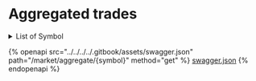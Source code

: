 # Aggregated trades

<details>

<summary>List of Symbol</summary>

* ADAUSDX

</details>



{% openapi src="../../../../.gitbook/assets/swagger.json" path="/market/aggregate/{symbol}" method="get" %}
[swagger.json](../../../../.gitbook/assets/swagger.json)
{% endopenapi %}

